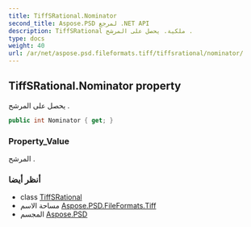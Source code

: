 ```yaml
---
title: TiffSRational.Nominator
second_title: Aspose.PSD لمرجع .NET API
description: TiffSRational ملكية. يحصل على المرشح .
type: docs
weight: 40
url: /ar/net/aspose.psd.fileformats.tiff/tiffsrational/nominator/
---
```

## TiffSRational.Nominator property

يحصل على المرشح .

```csharp
public int Nominator { get; }
```

### Property_Value

المرشح .

### أنظر أيضا

* class [TiffSRational](../)
* مساحة الاسم [Aspose.PSD.FileFormats.Tiff](../../tiffsrational/)
* المجسم [Aspose.PSD](../../../)


